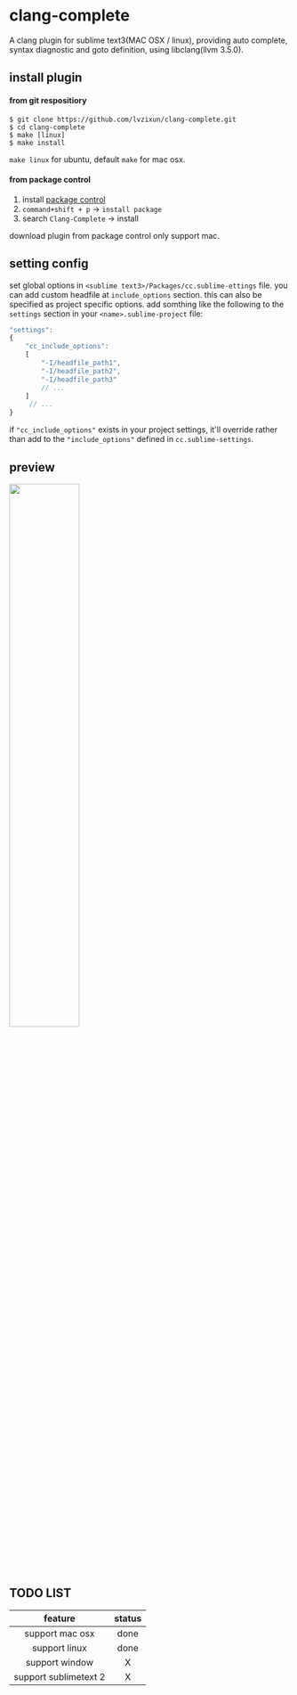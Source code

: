clang-complete
=============

A clang plugin for sublime text3(MAC OSX / linux), providing auto complete, syntax diagnostic and goto definition, using libclang(llvm 3.5.0). 


## install plugin

#### from git respositiory

```
$ git clone https://github.com/lvzixun/clang-complete.git
$ cd clang-complete
$ make [linux]
$ make install
```
`make linux` for ubuntu,  default `make` for mac osx.

 
#### from package control
1. install [package control](https://packagecontrol.io/installation)
2. `command+shift + p` -> `install package`
3. search `Clang-Complete` -> install

download plugin from package control only support mac.


## setting config
set global options in `<sublime text3>/Packages/cc.sublime-ettings` file. you can add custom headfile at `include_options` section. 
this can also be specified as project specific options.
add somthing like the following to the `settings` section in your `<name>.sublime-project` file:


~~~~.js
"settings":
{
    "cc_include_options":
    [
        "-I/headfile_path1",
        "-I/headfile_path2",
        "-I/headfile_path3"
        // ...
    ]
     // ...
}
~~~~
if `"cc_include_options"` exists in your project settings, it'll override rather than add
to the `"include_options"` defined in `cc.sublime-settings`.


## preview
<img src="http://ww4.sinaimg.cn/large/7608d17fgw1eo4dgrggc0g20da0bi44p.gif" width="50%" />

## TODO LIST
| feature | status |
|:--------:|:-------:|
| support mac osx | done |
| support linux  | done |
| support window | X |
| support sublimetext 2 | X |